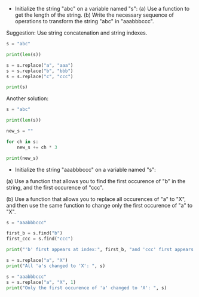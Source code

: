
* Initialize the string "abc" on a variable named "s":
(a) Use a function to get the length of the string.
(b) Write the necessary sequence of operations to transform the string "abc" in "aaabbbccc".

Suggestion: Use string concatenation and string indexes.
```python
s = "abc"

print(len(s))

s = s.replace("a", "aaa")
s = s.replace("b", "bbb")
s = s.replace("c", "ccc")

print(s)
```

Another solution:
```python
s = "abc"

print(len(s))

new_s = ""

for ch in s:
    new_s += ch * 3

print(new_s)
```


* Initialize the string "aaabbbccc" on a variable named "s":

(a) Use a function that allows you to find the first occurence
of "b" in the string, and the first occurence of "ccc".

(b) Use a function that allows you to replace all occurences of "a" to "X",
and then use the same function to change only the first occurence of "a" to "X".

```python
s = "aaabbbccc"

first_b = s.find("b")
first_ccc = s.find("ccc")

print("'b' first appears at index:", first_b, "and 'ccc' first appears at index:", first_ccc)

s = s.replace("a", "X")
print("All 'a's changed to 'X': ", s)

s = "aaabbbccc"
s = s.replace("a", "X", 1)
print("Only the first occurence of 'a' changed to 'X': ", s)
```



